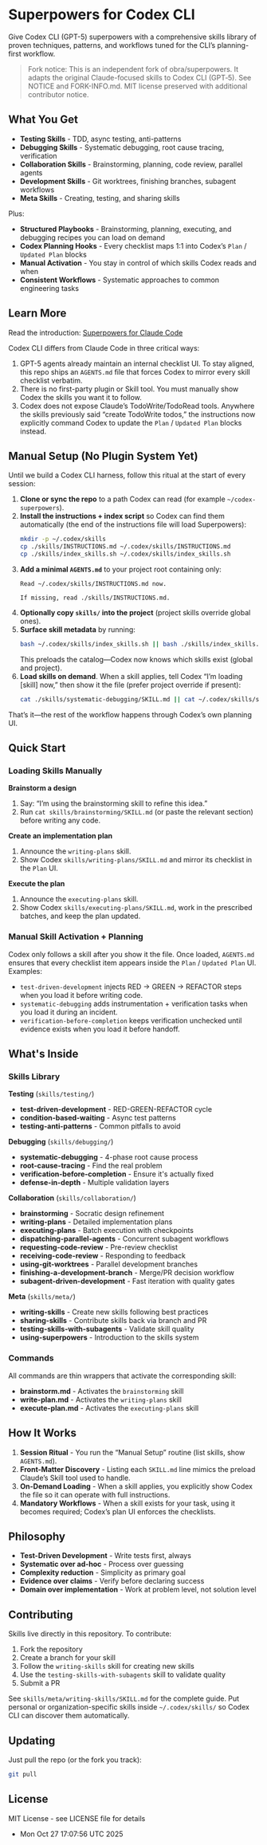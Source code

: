 # Superpowers for Codex CLI

Give Codex CLI (GPT-5) superpowers with a comprehensive skills library of proven techniques, patterns, and workflows tuned for the CLI’s planning-first workflow.

> Fork notice: This is an independent fork of obra/superpowers. It adapts the original Claude-focused skills to Codex CLI (GPT‑5). See NOTICE and FORK-INFO.md. MIT license preserved with additional contributor notice.

## What You Get

- **Testing Skills** - TDD, async testing, anti-patterns
- **Debugging Skills** - Systematic debugging, root cause tracing, verification
- **Collaboration Skills** - Brainstorming, planning, code review, parallel agents
- **Development Skills** - Git worktrees, finishing branches, subagent workflows
- **Meta Skills** - Creating, testing, and sharing skills

Plus:
- **Structured Playbooks** - Brainstorming, planning, executing, and debugging recipes you can load on demand
- **Codex Planning Hooks** - Every checklist maps 1:1 into Codex’s `Plan` / `Updated Plan` blocks
- **Manual Activation** - You stay in control of which skills Codex reads and when
- **Consistent Workflows** - Systematic approaches to common engineering tasks

## Learn More

Read the introduction: [Superpowers for Claude Code](https://blog.fsck.com/2025/10/09/superpowers/)

Codex CLI differs from Claude Code in three critical ways:

1. GPT-5 agents already maintain an internal checklist UI. To stay aligned, this repo ships an `AGENTS.md` file that forces Codex to mirror every skill checklist verbatim.
2. There is no first-party plugin or Skill tool. You must manually show Codex the skills you want it to follow.
3. Codex does not expose Claude’s TodoWrite/TodoRead tools. Anywhere the skills previously said “create TodoWrite todos,” the instructions now explicitly command Codex to update the `Plan` / `Updated Plan` blocks instead.

## Manual Setup (No Plugin System Yet)

Until we build a Codex CLI harness, follow this ritual at the start of every session:

1. **Clone or sync the repo** to a path Codex can read (for example `~/codex-superpowers`).
2. **Install the instructions + index script** so Codex can find them automatically (the end of the instructions file will load Superpowers):
   ```bash
   mkdir -p ~/.codex/skills
   cp ./skills/INSTRUCTIONS.md ~/.codex/skills/INSTRUCTIONS.md
   cp ./skills/index_skills.sh ~/.codex/skills/index_skills.sh
   ```
3. **Add a minimal `AGENTS.md`** to your project root containing only:
   ```
   Read ~/.codex/skills/INSTRUCTIONS.md now.

   If missing, read ./skills/INSTRUCTIONS.md.
   ```
4. **Optionally copy `skills/` into the project** (project skills override global ones).
5. **Surface skill metadata** by running:
   ```bash
   bash ~/.codex/skills/index_skills.sh || bash ./skills/index_skills.sh
   ```
   This preloads the catalog—Codex now knows which skills exist (global and project).
6. **Load skills on demand**. When a skill applies, tell Codex “I’m loading [skill] now,” then show it the file (prefer project override if present):
   ```bash
   cat ./skills/systematic-debugging/SKILL.md || cat ~/.codex/skills/systematic-debugging/SKILL.md
   ```

That’s it—the rest of the workflow happens through Codex’s own planning UI.

## Quick Start

### Loading Skills Manually

**Brainstorm a design**
1. Say: “I’m using the brainstorming skill to refine this idea.”
2. Run `cat skills/brainstorming/SKILL.md` (or paste the relevant section) before writing any code.

**Create an implementation plan**
1. Announce the `writing-plans` skill.
2. Show Codex `skills/writing-plans/SKILL.md` and mirror its checklist in the `Plan` UI.

**Execute the plan**
1. Announce the `executing-plans` skill.
2. Show Codex `skills/executing-plans/SKILL.md`, work in the prescribed batches, and keep the plan updated.

### Manual Skill Activation + Planning

Codex only follows a skill after you show it the file. Once loaded, `AGENTS.md` ensures that every checklist item appears inside the `Plan` / `Updated Plan` UI. Examples:
- `test-driven-development` injects RED → GREEN → REFACTOR steps when you load it before writing code.
- `systematic-debugging` adds instrumentation + verification tasks when you load it during an incident.
- `verification-before-completion` keeps verification unchecked until evidence exists when you load it before handoff.

## What's Inside

### Skills Library

**Testing** (`skills/testing/`)
- **test-driven-development** - RED-GREEN-REFACTOR cycle
- **condition-based-waiting** - Async test patterns
- **testing-anti-patterns** - Common pitfalls to avoid

**Debugging** (`skills/debugging/`)
- **systematic-debugging** - 4-phase root cause process
- **root-cause-tracing** - Find the real problem
- **verification-before-completion** - Ensure it's actually fixed
- **defense-in-depth** - Multiple validation layers

**Collaboration** (`skills/collaboration/`)
- **brainstorming** - Socratic design refinement
- **writing-plans** - Detailed implementation plans
- **executing-plans** - Batch execution with checkpoints
- **dispatching-parallel-agents** - Concurrent subagent workflows
- **requesting-code-review** - Pre-review checklist
- **receiving-code-review** - Responding to feedback
- **using-git-worktrees** - Parallel development branches
- **finishing-a-development-branch** - Merge/PR decision workflow
- **subagent-driven-development** - Fast iteration with quality gates

**Meta** (`skills/meta/`)
- **writing-skills** - Create new skills following best practices
- **sharing-skills** - Contribute skills back via branch and PR
- **testing-skills-with-subagents** - Validate skill quality
- **using-superpowers** - Introduction to the skills system

### Commands

All commands are thin wrappers that activate the corresponding skill:

- **brainstorm.md** - Activates the `brainstorming` skill
- **write-plan.md** - Activates the `writing-plans` skill
- **execute-plan.md** - Activates the `executing-plans` skill

## How It Works

1. **Session Ritual** - You run the “Manual Setup” routine (list skills, show `AGENTS.md`).
2. **Front-Matter Discovery** - Listing each `SKILL.md` line mimics the preload Claude’s Skill tool used to handle.
3. **On-Demand Loading** - When a skill applies, you explicitly show Codex the file so it can operate with full instructions.
4. **Mandatory Workflows** - When a skill exists for your task, using it becomes required; Codex’s plan UI enforces the checklists.

## Philosophy

- **Test-Driven Development** - Write tests first, always
- **Systematic over ad-hoc** - Process over guessing
- **Complexity reduction** - Simplicity as primary goal
- **Evidence over claims** - Verify before declaring success
- **Domain over implementation** - Work at problem level, not solution level

## Contributing

Skills live directly in this repository. To contribute:

1. Fork the repository
2. Create a branch for your skill
3. Follow the `writing-skills` skill for creating new skills
4. Use the `testing-skills-with-subagents` skill to validate quality
5. Submit a PR

See `skills/meta/writing-skills/SKILL.md` for the complete guide. Put personal or organization-specific skills inside `~/.codex/skills/` so Codex CLI can discover them automatically.

## Updating

Just pull the repo (or the fork you track):

```bash
git pull
```

## License

MIT License - see LICENSE file for details

- Mon Oct 27 17:07:56 UTC 2025
